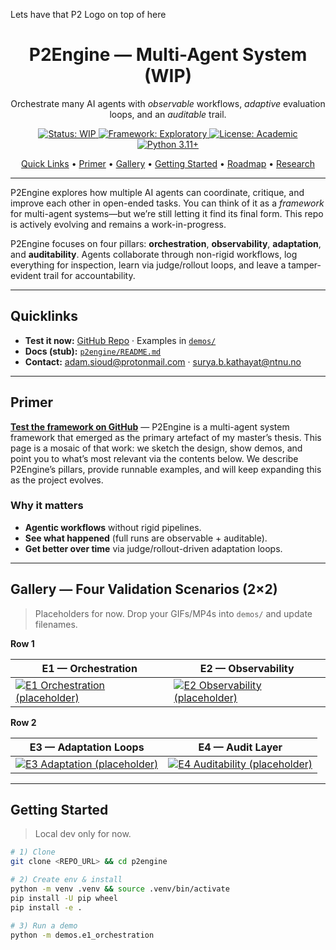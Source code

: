 <!-- Hero -->

Lets have that P2 Logo on top of here

<h1 align="center">P2Engine — Multi-Agent System (WIP)</h1>
<p align="center">
  Orchestrate many AI agents with <i>observable</i> workflows, <i>adaptive</i> evaluation loops, and an <i>auditable</i> trail.
</p>

<p align="center">
  <a href="https://img.shields.io/badge/status-WIP-orange"> <img src="https://img.shields.io/badge/status-WIP-orange" alt="Status: WIP"> </a>
  <a href="https://img.shields.io/badge/framework-Exploratory-blueviolet"> <img src="https://img.shields.io/badge/framework-Exploratory-blueviolet" alt="Framework: Exploratory"> </a>
  <a href="https://img.shields.io/badge/license-Academic-lightgrey"> <img src="https://img.shields.io/badge/license-Academic-lightgrey" alt="License: Academic"> </a>
  <a href="https://img.shields.io/badge/python-3.11%2B-informational"> <img src="https://img.shields.io/badge/python-3.11%2B-informational" alt="Python 3.11+"> </a>
</p>

<p align="center">
  <a href="#quicklinks">Quick Links</a> •
  <a href="#primer">Primer</a> •
  <a href="#gallery--four-validation-scenarios-22">Gallery</a> •
  <a href="#getting-started">Getting Started</a> •
  <a href="#roadmap">Roadmap</a> •
  <a href="#research--publication">Research</a>
</p>

---

P2Engine explores how multiple AI agents can coordinate, critique, and improve each other in open-ended tasks. You can think of it as a <em>framework</em> for multi-agent systems—but we’re still letting it find its final form. This repo is actively evolving and remains a work-in-progress.

P2Engine focuses on four pillars: **orchestration**, **observability**, **adaptation**, and **auditability**. Agents collaborate through non-rigid workflows, log everything for inspection, learn via judge/rollout loops, and leave a tamper-evident trail for accountability.

---

## Quicklinks

- **Test it now:** [GitHub Repo](REPO_URL) · Examples in [`demos/`](demos/)
- **Docs (stub):** [`p2engine/README.md`](p2engine/README.md)
- **Contact:** adam.sioud@protonmail.com · surya.b.kathayat@ntnu.no

---

## Primer

[**Test the framework on GitHub**](REPO_URL) — P2Engine is a multi-agent system framework that emerged as the primary artefact of my master’s thesis. This page is a mosaic of that work: we sketch the design, show demos, and point you to what’s most relevant via the contents below. We describe P2Engine’s pillars, provide runnable examples, and will keep expanding this as the project evolves.

### Why it matters

- **Agentic workflows** without rigid pipelines.
- **See what happened** (full runs are observable + auditable).
- **Get better over time** via judge/rollout-driven adaptation loops.

---

## Gallery — Four Validation Scenarios (2×2)

> Placeholders for now. Drop your GIFs/MP4s into `demos/` and update filenames.

**Row 1**

| E1 — Orchestration                                                                      | E2 — Observability                                                                      |
| --------------------------------------------------------------------------------------- | --------------------------------------------------------------------------------------- |
| [![E1 Orchestration (placeholder)](demos/placeholder-e1.gif)](demos/placeholder-e1.mp4) | [![E2 Observability (placeholder)](demos/placeholder-e2.gif)](demos/placeholder-e2.mp4) |

**Row 2**

| E3 — Adaptation Loops                                                                | E4 — Audit Layer                                                                       |
| ------------------------------------------------------------------------------------ | -------------------------------------------------------------------------------------- |
| [![E3 Adaptation (placeholder)](demos/placeholder-e3.gif)](demos/placeholder-e3.mp4) | [![E4 Auditability (placeholder)](demos/placeholder-e4.gif)](demos/placeholder-e4.mp4) |

---

## Getting Started

> Local dev only for now.

```bash
# 1) Clone
git clone <REPO_URL> && cd p2engine

# 2) Create env & install
python -m venv .venv && source .venv/bin/activate
pip install -U pip wheel
pip install -e .

# 3) Run a demo
python -m demos.e1_orchestration
```
